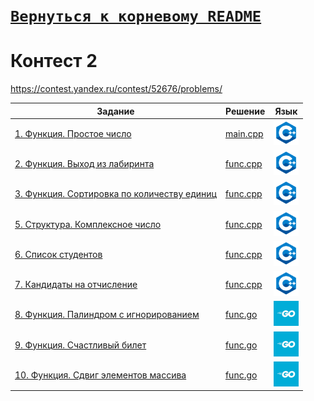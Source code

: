 # [__```Вернуться к корневому README```__](https://github.com/MaximKanevskiy/CFUV/blob/main/README.md)
# Контест 2  
https://contest.yandex.ru/contest/52676/problems/

| Задание | Решение | Язык |
| --- | --- | --- |
| [1. Функция. Простое число](https://contest.yandex.ru/contest/52676/problems/1/) | [main.cpp](https://github.com/MaximKanevskiy/CFUV/blob/main/contest_02/01/main.cpp) | [<img src="https://github.com/MaximKanevskiy/CFUV/blob/main/img/cpp.png" width="40"/>]() |
| [2. Функция. Выход из лабиринта](https://contest.yandex.ru/contest/52676/problems/2/) | [func.cpp](https://github.com/MaximKanevskiy/CFUV/blob/main/contest_02/02/func.cpp) | [<img src="https://github.com/MaximKanevskiy/CFUV/blob/main/img/cpp.png" width="40"/>]() |
| [3. Функция. Сортировка по количеству единиц](https://contest.yandex.ru/contest/52676/problems/3/) | [func.cpp](https://github.com/MaximKanevskiy/CFUV/blob/main/contest_02/03/func.cpp) | [<img src="https://github.com/MaximKanevskiy/CFUV/blob/main/img/cpp.png" width="40"/>]() |
| [5. Структура. Комплексное число](https://contest.yandex.ru/contest/52676/problems/5/) | [func.cpp](https://github.com/MaximKanevskiy/CFUV/blob/main/contest_02/05/func.cpp) | [<img src="https://github.com/MaximKanevskiy/CFUV/blob/main/img/cpp.png" width="40"/>]() |
| [6. Список студентов](https://contest.yandex.ru/contest/52676/problems/6/) | [func.cpp](https://github.com/MaximKanevskiy/CFUV/blob/main/contest_02/06/func.cpp) | [<img src="https://github.com/MaximKanevskiy/CFUV/blob/main/img/cpp.png" width="40"/>]() |
| [7. Кандидаты на отчисление](https://contest.yandex.ru/contest/52676/problems/7/) | [func.cpp](https://github.com/MaximKanevskiy/CFUV/blob/main/contest_02/07/func.cpp) | [<img src="https://github.com/MaximKanevskiy/CFUV/blob/main/img/cpp.png" width="40"/>]() |
| [8. Функция. Палиндром с игнорированием](https://contest.yandex.ru/contest/52676/problems/8/) | [func.go](https://github.com/MaximKanevskiy/CFUV/blob/main/contest_02/08/func.go) | [<img src="https://github.com/MaximKanevskiy/CFUV/blob/main/img/go.jpg" width="40"/>]() |
| [9. Функция. Счастливый билет](https://contest.yandex.ru/contest/52676/problems/9/) | [func.go](https://github.com/MaximKanevskiy/CFUV/blob/main/contest_02/09/func.go) | [<img src="https://github.com/MaximKanevskiy/CFUV/blob/main/img/go.jpg" width="40"/>]() |
| [10. Функция. Сдвиг элементов массива](https://contest.yandex.ru/contest/52676/problems/10/) | [func.go](https://github.com/MaximKanevskiy/CFUV/tree/main/contest_02/10/func.go) | [<img src="https://github.com/MaximKanevskiy/CFUV/blob/main/img/go.jpg" width="40"/>]() |

